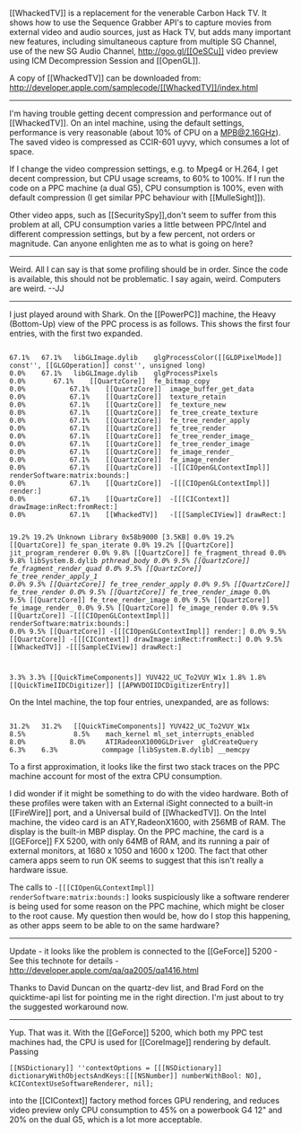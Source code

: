 [[WhackedTV]] is a replacement for the venerable Carbon Hack TV. It shows how to use the Sequence Grabber API's to capture movies from external video and audio sources, just as Hack TV, but adds many important new features, including simultaneous capture from multiple SG Channel, use of the new SG Audio Channel, http://goo.gl/[[OeSCu]] video preview using ICM Decompression Session and [[OpenGL]].

A copy of [[WhackedTV]] can be downloaded from: http://developer.apple.com/samplecode/[[WhackedTV]]/index.html

----

I'm having trouble getting decent compression and performance out of [[WhackedTV]]. On an intel machine, using the default settings, performance is very reasonable (about 10% of CPU on a MPB@2.16GHz). The saved video is compressed as CCIR-601 uyvy, which consumes a lot of space.

If I change the video compression settings, e.g. to Mpeg4 or H.264, I get decent compression, but CPU usage screams, to 60% to 100%. If I run the code on a PPC machine (a dual G5), CPU consumption is 100%, even with default compression (I get similar PPC behaviour with [[MulleSight]]).

Other video apps, such as [[SecuritySpy]],don't seem to suffer from this problem at all, CPU consumption varies a little between PPC/Intel and different compression settings, but by a few percent, not orders or magnitude. Can anyone enlighten me as to what is going on here?

----

Weird. All I can say is that some profiling should be in order. Since the code is available, this should not be problematic. I say again, weird. Computers are weird. --JJ

----

I just played around with Shark. On the [[PowerPC]] machine, the Heavy (Bottom-Up) view of the PPC process is as follows. This shows the first four entries, with the first two expanded.

<code>
67.1%	67.1%	libGLImage.dylib	glgProcessColor([[GLDPixelMode]] const'', [[GLGOperation]] const'', unsigned long)
0.0% 	67.1%	libGLImage.dylib	glgProcessPixels
0.0%       67.1%	[[QuartzCore]]	fe_bitmap_copy	
0.0%	       67.1%	[[QuartzCore]]	image_buffer_get_data
0.0%	       67.1%	[[QuartzCore]]	texture_retain	
0.0%	       67.1%	[[QuartzCore]]	fe_texture_new	
0.0%	       67.1%	[[QuartzCore]]	fe_tree_create_texture
0.0%	       67.1%	[[QuartzCore]]	fe_tree_render_apply
0.0%	       67.1%	[[QuartzCore]]	fe_tree_render
0.0%	       67.1%	[[QuartzCore]]	fe_tree_render_image_
0.0%	       67.1%	[[QuartzCore]]	fe_tree_render_image
0.0%	       67.1%	[[QuartzCore]]	fe_image_render_
0.0%	       67.1%	[[QuartzCore]]	fe_image_render
0.0%	       67.1%	[[QuartzCore]]	-[[[CIOpenGLContextImpl]] renderSoftware:matrix:bounds:]
0.0%	       67.1%	[[QuartzCore]]	-[[[CIOpenGLContextImpl]] render:]
0.0%	       67.1%	[[QuartzCore]]	-[[[CIContext]] drawImage:inRect:fromRect:]
0.0%	       67.1%	[[WhackedTV]]	-[[[SampleCIView]] drawRect:]

19.2%	19.2%	Unknown Library	0x58b9000 [3.5KB]
0.0%	       19.2%	[[QuartzCore]]	fe_span_iterate
0.0%	       19.2%	[[QuartzCore]]	jit_program_renderer
0.0%	         9.8%	[[QuartzCore]]	fe_fragment_thread
0.0%	         9.8%	libSystem.B.dylib	_pthread_body
0.0%	         9.5%	[[QuartzCore]]	fe_fragment_render_quad
0.0%	         9.5%	[[QuartzCore]]	fe_tree_render_apply_1
0.0%         9.5%	[[QuartzCore]]	fe_tree_render_apply
0.0%	         9.5%	[[QuartzCore]]	fe_tree_render
0.0%      	  9.5%	[[QuartzCore]]	fe_tree_render_image_
0.0%          9.5%	[[QuartzCore]]	fe_tree_render_image
0.0%	          9.5%	[[QuartzCore]]	fe_image_render_
0.0%	          9.5%	[[QuartzCore]]	fe_image_render
0.0%	          9.5%	[[QuartzCore]]	-[[[CIOpenGLContextImpl]] renderSoftware:matrix:bounds:]
0.0%	          9.5%	[[QuartzCore]]	-[[[CIOpenGLContextImpl]] render:]
0.0%	          9.5%	[[QuartzCore]]	-[[[CIContext]] drawImage:inRect:fromRect:]
0.0%	          9.5%	[[WhackedTV]]	-[[[SampleCIView]] drawRect:]

3.3%	          3.3%	[[QuickTimeComponents]]	YUV422_UC_To2VUY_W1x
1.8%	          1.8%	[[QuickTimeIIDCDigitizer]]	[[APWVDOIIDCDigitizerEntry]]
</code>

On the Intel machine, the top four entries, unexpanded, are as follows:

<code>
31.2%	31.2%	[[QuickTimeComponents]]	YUV422_UC_To2VUY_W1x
8.5%	        8.5%	mach_kernel	ml_set_interrupts_enabled
8.0%	       8.0% 	ATIRadeonX1000GLDriver	gldCreateQuery
6.3%  	6.3%	       commpage [libSystem.B.dylib]	__memcpy
</code>

To a first approximation, it looks like the first two stack traces on the PPC machine account for most of the extra CPU consumption. 

I did wonder if it might be something to do with the video hardware. Both of these profiles were taken with an External iSight connected to a built-in [[FireWire]] port, and a Universal build of [[WhackedTV]]. On the Intel machine, the video card is an ATY,RadeonX1600, with 256MB of RAM. The display is the built-in MBP display. On the PPC machine, the card is a [[GEForce]] FX 5200, with only 64MB of RAM, and its running a pair of external monitors, at 1680 x 1050 and 1600 x 1200. The fact that other camera apps seem to run OK seems to suggest that this isn't really a hardware issue.

The calls to <code>-[[[CIOpenGLContextImpl]] renderSoftware:matrix:bounds:]</code> looks suspiciously like a software renderer is being used for some reason on the PPC machine, which might be closer to the root cause. My question then would be, how do I stop this happening, as other apps seem to be able to on the same hardware?

----

Update - it looks like the problem is connected to the [[GeForce]] 5200 - See this technote for details - http://developer.apple.com/qa/qa2005/qa1416.html

Thanks to David Duncan on the quartz-dev list, and Brad Ford on the quicktime-api list for pointing me in the right direction. I'm just about to try the suggested workaround now.

----

Yup. That was it. With the [[GeForce]] 5200, which both my PPC test machines had, the CPU is used for [[CoreImage]] rendering by default. Passing 

<code>[[NSDictionary]] ''contextOptions = [[[NSDictionary]] dictionaryWithObjectsAndKeys:[[[NSNumber]] numberWithBool: NO], kCIContextUseSoftwareRenderer, nil];</code>

into the [[CIContext]] factory method forces GPU rendering, and reduces video preview only CPU consumption to 45% on a powerbook G4 12" and 20% on the dual G5, which is a lot more acceptable.